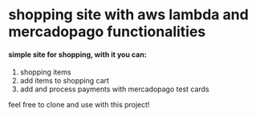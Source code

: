 # shopping site with aws lambda and mercadopago functionalities

#### simple site for shopping, with it you can:
1. shopping items
2. add items to shopping cart
3. add and process payments with mercadopago test cards

feel free to clone and use with this project!